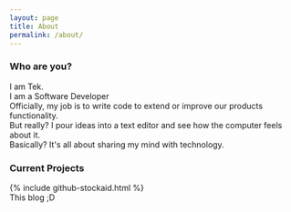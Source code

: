 ```yaml
---
layout: page
title: About
permalink: /about/
---
```

### Who are you?

I am Tek.  
I am a Software Developer  
Officially, my job is to write code to extend or improve our products functionality.  
But really? I pour ideas into a text editor and see how the computer feels about it.  
Basically? It's all about sharing my mind with technology.  

### Current Projects

{% include github-stockaid.html %}  
This blog ;D  

